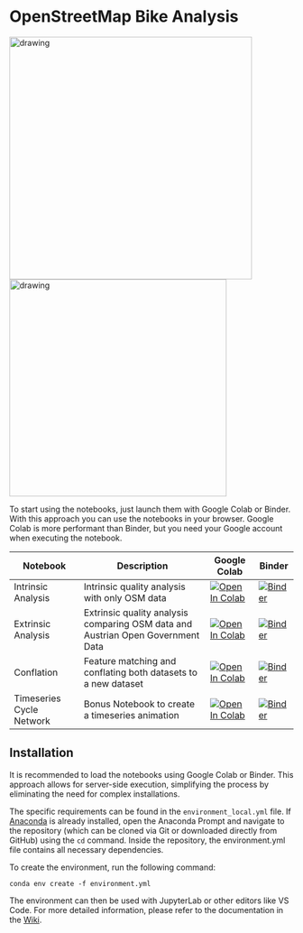 # OpenStreetMap Bike Analysis
<img src="https://i.imgur.com/ML4PBFf.jpeg" alt="drawing" width="430"/><img src="https://i.imgur.com/HB73o3U.gif" alt="drawing" width="385"/>

To start using the notebooks, just launch them with Google Colab or Binder. With this approach you can use the notebooks in your browser. Google Colab is more performant than Binder, but you need your Google account when executing the notebook.


| Notebook | Description | Google Colab | Binder |
| -------- | ----------- | ------------ | ------ |
| Intrinsic Analysis | Intrinsic quality analysis with only OSM data | <a target="_blank" href="https://colab.research.google.com/github/marcelharing/osm-bike-analysis/blob/master/Intrinsic_Analysis.ipynb"><img src="https://colab.research.google.com/assets/colab-badge.svg" alt="Open In Colab"/></a> | [![Binder](https://mybinder.org/badge_logo.svg)](https://mybinder.org/v2/gh/marcelharing/osm-bike-analysis/HEAD) |
| Extrinsic Analysis | Extrinsic quality analysis comparing OSM data and Austrian Open Government Data | <a target="_blank" href="https://colab.research.google.com/github/marcelharing/osm-bike-analysis/blob/master/Extrinsic_Analysis.ipynb"><img src="https://colab.research.google.com/assets/colab-badge.svg" alt="Open In Colab"/></a> | [![Binder](https://mybinder.org/badge_logo.svg)](https://mybinder.org/v2/gh/marcelharing/osm-bike-analysis/HEAD) |
| Conflation | Feature matching and conflating both datasets to a new dataset | <a target="_blank" href="https://colab.research.google.com/github/marcelharing/osm-bike-analysis/blob/master/Conflation.ipynb"><img src="https://colab.research.google.com/assets/colab-badge.svg" alt="Open In Colab"/></a> | [![Binder](https://mybinder.org/badge_logo.svg)](https://mybinder.org/v2/gh/marcelharing/osm-bike-analysis/HEAD) |
| Timeseries Cycle Network| Bonus Notebook to create a timeseries animation|<a target="_blank" href="https://colab.research.google.com/github/marcelharing/osm-bike-analysis/blob/master/Time_Series_Cycle_Network.ipynb"><img src="https://colab.research.google.com/assets/colab-badge.svg" alt="Open In Colab"/></a>| [![Binder](https://mybinder.org/badge_logo.svg)](https://mybinder.org/v2/gh/marcelharing/osm-bike-analysis/HEAD) |

## Installation
It is recommended to load the notebooks using Google Colab or Binder. This approach allows for server-side execution, simplifying the process by eliminating the need for complex installations.

The specific requirements can be found in the ``environment_local.yml`` file. If  [Anaconda](https://anaconda.com/download) is already installed, open the Anaconda Prompt and navigate to the repository (which can be cloned via Git or downloaded directly from GitHub) using the ``cd`` command. Inside the repository, the environment.yml file contains all necessary dependencies.

To create the environment, run the following command:

``conda env create -f environment.yml``

The environment can then be used with JupyterLab or other editors like VS Code. For more detailed information, please refer to the documentation in the [Wiki](https://github.com/marcelharing/osm-bike-analysis/wiki).
